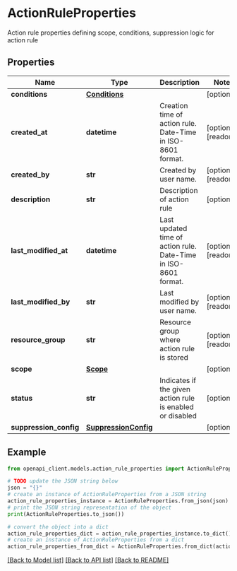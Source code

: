 # ActionRuleProperties

Action rule properties defining scope, conditions, suppression logic for action rule

## Properties

Name | Type | Description | Notes
------------ | ------------- | ------------- | -------------
**conditions** | [**Conditions**](Conditions.md) |  | [optional] 
**created_at** | **datetime** | Creation time of action rule. Date-Time in ISO-8601 format. | [optional] [readonly] 
**created_by** | **str** | Created by user name. | [optional] [readonly] 
**description** | **str** | Description of action rule | [optional] 
**last_modified_at** | **datetime** | Last updated time of action rule. Date-Time in ISO-8601 format. | [optional] [readonly] 
**last_modified_by** | **str** | Last modified by user name. | [optional] [readonly] 
**resource_group** | **str** | Resource group where action rule is stored | [optional] [readonly] 
**scope** | [**Scope**](Scope.md) |  | [optional] 
**status** | **str** | Indicates if the given action rule is enabled or disabled | [optional] 
**suppression_config** | [**SuppressionConfig**](SuppressionConfig.md) |  | [optional] 

## Example

```python
from openapi_client.models.action_rule_properties import ActionRuleProperties

# TODO update the JSON string below
json = "{}"
# create an instance of ActionRuleProperties from a JSON string
action_rule_properties_instance = ActionRuleProperties.from_json(json)
# print the JSON string representation of the object
print(ActionRuleProperties.to_json())

# convert the object into a dict
action_rule_properties_dict = action_rule_properties_instance.to_dict()
# create an instance of ActionRuleProperties from a dict
action_rule_properties_from_dict = ActionRuleProperties.from_dict(action_rule_properties_dict)
```
[[Back to Model list]](../README.md#documentation-for-models) [[Back to API list]](../README.md#documentation-for-api-endpoints) [[Back to README]](../README.md)


